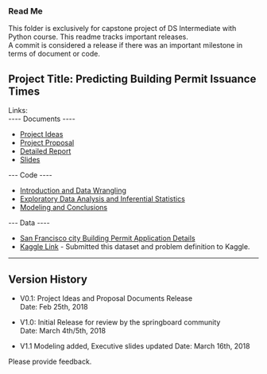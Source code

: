 ### Read Me

This folder is exclusively for capstone project of DS Intermediate with Python course.
This readme tracks important releases.    
A commit is considered a release if there was an important milestone in terms of document or code.

## Project Title: Predicting Building Permit Issuance Times

Links:     
---- Documents ----
+ [Project Ideas](https://github.com/aparnack/data_science/blob/master/projects/springboard_capstone/documents/Project_Ideas.pdf)
+ [Project Proposal](https://github.com/aparnack/data_science/blob/master/projects/springboard_capstone/documents/ProjectProposal_BuildingPermit.pdf)
+ [Detailed Report](https://github.com/aparnack/data_science/blob/master/projects/springboard_capstone/documents/ProjectReport_BuildingPermit.pdf)
+ [Slides](https://github.com/aparnack/data_science/blob/master/projects/springboard_capstone/documents/BuildingPermitIssueTime_ExecutiveSlides.pdf)

--- Code ----
+ [Introduction and Data Wrangling](https://github.com/aparnack/data_science/blob/master/projects/springboard_capstone/code/BuildingPermitDataWrangling.ipynb)
+ [Exploratory Data Analysis and Inferential Statistics](https://github.com/aparnack/data_science/blob/master/projects/springboard_capstone/code/BuildingPermit-EDA.ipynb)
+ [Modeling and Conclusions](https://github.com/aparnack/data_science/blob/master/projects/springboard_capstone/code/BuildingPermitSFOModeling.ipynb)
   
--- Data ----
+ [San Francisco city Building Permit Application Details](https://github.com/aparnack/data_science/blob/master/projects/springboard_capstone/data/Building_Permits.zip)
+ [Kaggle Link](https://www.kaggle.com/aparnashastry/building-permit-applications-data) - Submitted this dataset and problem definition to Kaggle.

------------------------------
Version History
-------------------------------

+ V0.1: Project Ideas and Proposal Documents Release        
Date: Feb 25th, 2018

+ V1.0: Initial Release for review by the springboard community        
Date: March 4th/5th, 2018

+ V1.1  Modeling added, Executive slides updated
Date: March 16th, 2018

Please provide feedback.

